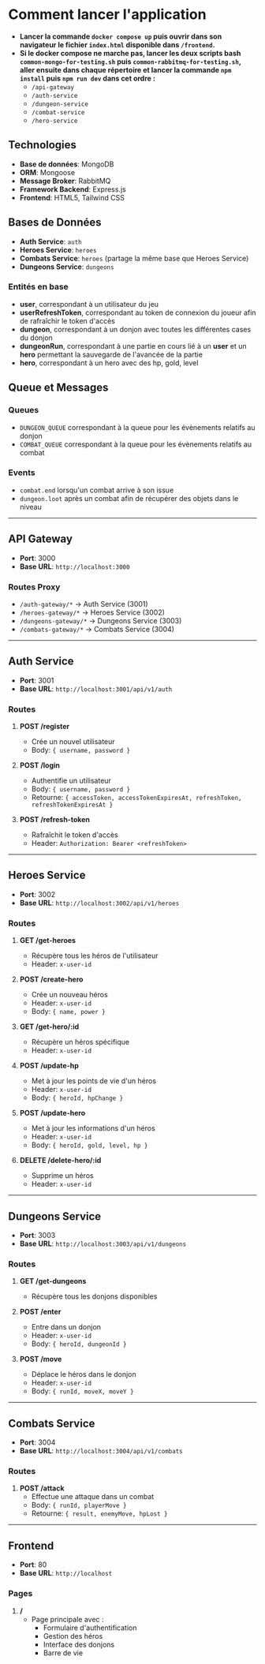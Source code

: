 # Comment lancer l'application
- **Lancer la commande `docker compose up` puis ouvrir dans son navigateur le fichier `index.html` disponible dans `/frontend`.**
- **Si le docker compose ne marche pas, lancer les deux scripts bash `common-mongo-for-testing.sh` puis `common-rabbitmq-for-testing.sh`, aller ensuite dans chaque répertoire et lancer la commande `npm install` puis `npm run dev` dans cet ordre :**
   - `/api-gateway`
   - `/auth-service`
   - `/dungeon-service`
   - `/combat-service`
   - `/hero-service`

## Technologies
- **Base de données**: MongoDB
- **ORM**: Mongoose
- **Message Broker**: RabbitMQ
- **Framework Backend**: Express.js
- **Frontend**: HTML5, Tailwind CSS

## Bases de Données
- **Auth Service**: `auth`
- **Heroes Service**: `heroes`
- **Combats Service**: `heroes` (partage la même base que Heroes Service)
- **Dungeons Service**: `dungeons`

### Entités en base
- **user**, correspondant à un utilisateur du jeu
- **userRefreshToken**, correspondant au token de connexion du joueur afin de rafraîchir le token d'accès
- **dungeon**, correspondant à un donjon avec toutes les différentes cases du donjon
- **dungeonRun**, correspondant à une partie en cours lié à un **user** et un **hero** permettant la sauvegarde de l'avancée de la partie
- **hero**, correspondant à un hero avec des hp, gold, level

## Queue et Messages
### Queues
- `DUNGEON_QUEUE` correspondant à la queue pour les évènements relatifs au donjon
- `COMBAT_QUEUE` correspondant à la queue pour les évènements relatifs au combat

### Events
- `combat.end` lorsqu'un combat arrive à son issue
- `dungeon.loot` après un combat afin de récupérer des objets dans le niveau

---

## API Gateway
- **Port**: 3000
- **Base URL**: `http://localhost:3000`

### Routes Proxy
- `/auth-gateway/*` -> Auth Service (3001)
- `/heroes-gateway/*` -> Heroes Service (3002)
- `/dungeons-gateway/*` -> Dungeons Service (3003)
- `/combats-gateway/*` -> Combats Service (3004)

---

## Auth Service
- **Port**: 3001
- **Base URL**: `http://localhost:3001/api/v1/auth`

### Routes
1. **POST /register**
   - Crée un nouvel utilisateur
   - Body: `{ username, password }`

2. **POST /login**
   - Authentifie un utilisateur
   - Body: `{ username, password }`
   - Retourne: `{ accessToken, accessTokenExpiresAt, refreshToken, refreshTokenExpiresAt }`

3. **POST /refresh-token**
   - Rafraîchit le token d'accès
   - Header: `Authorization: Bearer <refreshToken>`

---

## Heroes Service
- **Port**: 3002
- **Base URL**: `http://localhost:3002/api/v1/heroes`

### Routes
1. **GET /get-heroes**
   - Récupère tous les héros de l'utilisateur
   - Header: `x-user-id`

2. **POST /create-hero**
   - Crée un nouveau héros
   - Header: `x-user-id`
   - Body: `{ name, power }`

3. **GET /get-hero/:id**
   - Récupère un héros spécifique
   - Header: `x-user-id`

4. **POST /update-hp**
   - Met à jour les points de vie d'un héros
   - Header: `x-user-id`
   - Body: `{ heroId, hpChange }`

5. **POST /update-hero**
   - Met à jour les informations d'un héros
   - Header: `x-user-id`
   - Body: `{ heroId, gold, level, hp }`

6. **DELETE /delete-hero/:id**
   - Supprime un héros
   - Header: `x-user-id`

---

## Dungeons Service
- **Port**: 3003
- **Base URL**: `http://localhost:3003/api/v1/dungeons`

### Routes
1. **GET /get-dungeons**
   - Récupère tous les donjons disponibles

2. **POST /enter**
   - Entre dans un donjon
   - Header: `x-user-id`
   - Body: `{ heroId, dungeonId }`

3. **POST /move**
   - Déplace le héros dans le donjon
   - Header: `x-user-id`
   - Body: `{ runId, moveX, moveY }`

---

## Combats Service
- **Port**: 3004
- **Base URL**: `http://localhost:3004/api/v1/combats`

### Routes
1. **POST /attack**
   - Effectue une attaque dans un combat
   - Body: `{ runId, playerMove }`
   - Retourne: `{ result, enemyMove, hpLost }`

---

## Frontend
- **Port**: 80
- **Base URL**: `http://localhost`

### Pages
1. **/**
   - Page principale avec :
     - Formulaire d'authentification
     - Gestion des héros
     - Interface des donjons
     - Barre de vie
